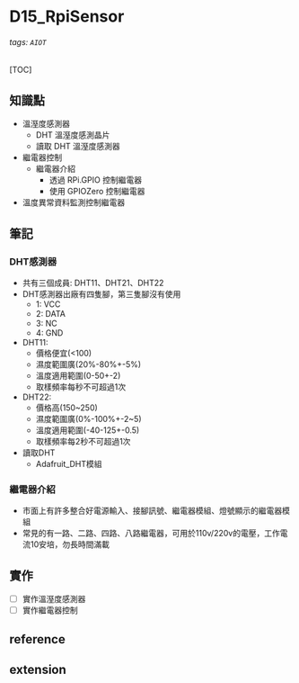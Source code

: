 # D15_RpiSensor
###### tags: `AIOT`
[TOC]
## 知識點
- 溫溼度感測器
    - DHT 溫溼度感測晶片
    - 讀取 DHT 溫溼度感測器
- 繼電器控制
    - 繼電器介紹
        - 透過 RPi.GPIO 控制繼電器
        - 使用 GPIOZero 控制繼電器
- 溫度異常資料監測控制繼電器
## 筆記
### DHT感測器
- 共有三個成員: DHT11、DHT21、DHT22
- DHT感測器出廠有四隻腳，第三隻腳沒有使用
    - 1: VCC
    - 2: DATA
    - 3: NC
    - 4: GND
- DHT11:
    - 價格便宜(<100)
    - 濕度範圍廣(20%-80%+-5%)
    - 溫度適用範圍(0-50+-2)
    - 取樣頻率每秒不可超過1次
- DHT22:
    - 價格高(150~250)
    - 濕度範圍廣(0%-100%+-2~5)
    - 溫度適用範圍(-40-125+-0.5)
    - 取樣頻率每2秒不可超過1次
- 讀取DHT
    - Adafruit_DHT模組
### 繼電器介紹
- 市面上有許多整合好電源輸入、接腳訊號、繼電器模組、燈號顯示的繼電器模組
- 常見的有一路、二路、四路、八路繼電器，可用於110v/220v的電壓，工作電流10安培，勿長時間滿載
## 實作
- [ ] 實作溫溼度感測器
- [ ] 實作繼電器控制
## reference
## extension